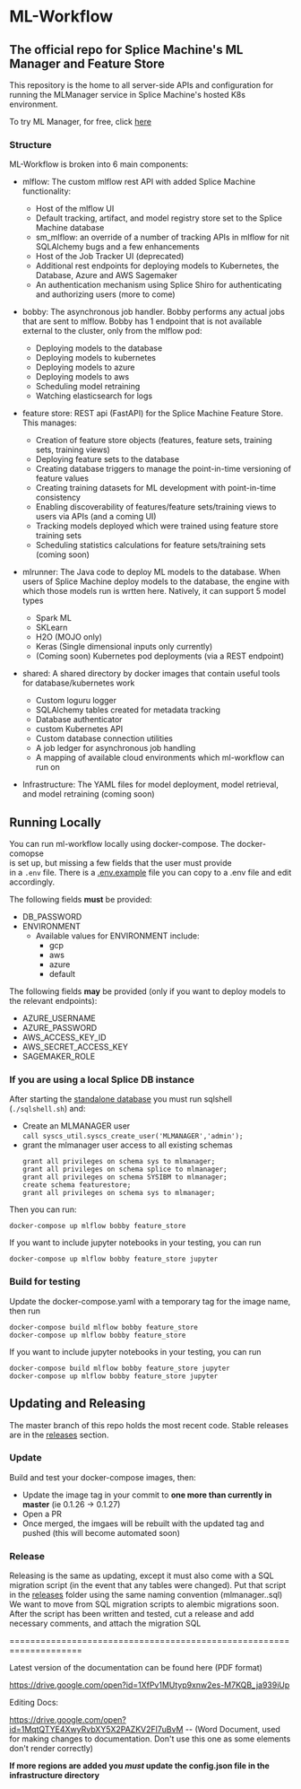 # ML-Workflow
## The official repo for Splice Machine's ML Manager and Feature Store

This repository is the home to all server-side APIs and configuration for running
the MLManager service in Splice Machine's hosted K8s environment.
<br>

To try ML Manager, for free, click [here](https://cloud.splicemachine.io/register?utm_source=mlmanagergithub&utm_medium=header&utm_campaign=sandbox)
<br>

### Structure

ML-Workflow is broken into 6 main components:

* mlflow: The custom mlflow rest API with added Splice Machine functionality:
  * Host of the mlflow UI
  * Default tracking, artifact, and model registry store set to the Splice Machine database
  * sm_mlflow: an override of a number of tracking APIs in mlflow for nit SQLAlchemy bugs and a few enhancements
  * Host of the Job Tracker UI (deprecated)
  * Additional rest endpoints for deploying models to Kubernetes, the Database, Azure and AWS Sagemaker
  * An authentication mechanism using Splice Shiro for authenticating and authorizing users (more to come)

* bobby: The asynchronous job handler. Bobby performs any actual jobs that are sent to mlflow. Bobby has 1 endpoint that is not available external to the cluster, only from the mlflow pod:
  * Deploying models to the database
  * Deploying models to kubernetes
  * Deploying models to azure
  * Deploying models to aws
  * Scheduling model retraining
  * Watching elasticsearch for logs

* feature store: REST api (FastAPI) for the Splice Machine Feature Store. This manages:
  * Creation of feature store objects (features, feature sets, training sets, training views)
  * Deploying feature sets to the database
  * Creating database triggers to manage the point-in-time versioning of feature values
  * Creating training datasets for ML development with point-in-time consistency
  * Enabling discoverability of features/feature sets/training views to users via APIs (and a coming UI)
  * Tracking models deployed which were trained using feature store training sets
  * Scheduling statistics calculations for feature sets/training sets (coming soon)

* mlrunner: The Java code to deploy ML models to the database. When users of Splice Machine deploy models to the database, the engine with which those models run is wrtten here. Natively, it can support 5 model types
  * Spark ML
  * SKLearn
  * H2O (MOJO only)
  * Keras (Single dimensional inputs only currently)
  * (Coming soon) Kubernetes pod deployments (via a REST endpoint)

* shared: A shared directory by docker images that contain useful tools for database/kubernetes work
  * Custom loguru logger
  * SQLAlchemy tables created for metadata tracking
  * Database authenticator
  * custom Kubernetes API
  * Custom database connection utilities
  * A job ledger for asynchronous job handling
  * A mapping of available cloud environments which ml-workflow can run on

* Infrastructure: The YAML files for model deployment, model retrieval, and model retraining (coming soon)

## Running Locally

You can run ml-workflow locally using docker-compose. The docker-comopse  
is set up, but missing a few fields that the user must provide  
in a <code>.env</code> file. There is a [.env.example](https://github.com/splicemachine/ml-workflow/blob/DBAAS-4947/.env.example) file you can copy to a .env file and edit accordingly.<br>

The following fields <b>must</b> be provided:
* DB_PASSWORD
* ENVIRONMENT
  * Available values for ENVIRONMENT include:
     * gcp
     * aws
     * azure
     * default

The following fields <b>may</b> be provided (only if you want to deploy models to the relevant endpoints):
* AZURE_USERNAME
* AZURE_PASSWORD
* AWS_ACCESS_KEY_ID
* AWS_SECRET_ACCESS_KEY
* SAGEMAKER_ROLE

### If you are using a local Splice DB instance

After starting the [standalone database](https://www.github.com/splicemachine/spliceengine) you must run sqlshell (`./sqlshell.sh`) and:
* Create an MLMANAGER user <br>`call syscs_util.syscs_create_user('MLMANAGER','admin');`
* grant the mlmanager user access to all existing schemas
  ```
  grant all privileges on schema sys to mlmanager;
  grant all privileges on schema splice to mlmanager;
  grant all privileges on schema SYSIBM to mlmanager;
  create schema featurestore;
  grant all privileges on schema sys to mlmanager;
  ```

Then you can run:
```
docker-compose up mlflow bobby feature_store
```
If you want to include jupyter notebooks in your testing, you can run
```
docker-compose up mlflow bobby feature_store jupyter
```

### Build for testing
Update the docker-compose.yaml with a temporary tag for the image name, then run
```
docker-compose build mlflow bobby feature_store
docker-compose up mlflow bobby feature_store
```
If you want to include jupyter notebooks in your testing, you can run
```
docker-compose build mlflow bobby feature_store jupyter 
docker-compose up mlflow bobby feature_store jupyter
```


## Updating and Releasing

The master branch of this repo holds the most recent code. Stable releases are in the [releases](https://github.com/splicemachine/ml-workflow/releases) section.<br>

### Update

Build and test your docker-compose images, then:
* Update the image tag in your commit to <b>one more than currently in master</b> (ie 0.1.26 -> 0.1.27)
* Open a PR
* Once merged, the imgaes will be rebuilt with the updated tag and pushed (this will become automated soon)

### Release

Releasing is the same as updating, except it must also come with a SQL migration script (in the event that any tables were changed). Put that script in the [releases](https://github.com/splicemachine/ml-workflow/tree/master/releases) folder using the same naming convention (mlmanager.<release>.sql)<br>
We want to move from SQL migration scripts to alembic migrations soon.<br>
After the script has been written and tested, cut a release and add necessary comments, and attach the migration SQL

====================================================================

Latest version of the documentation can be found here (PDF format)

https://drive.google.com/open?id=1XfPv1MUtyp9xnw2es-M7KQB_ja939iUp


Editing Docs:

https://drive.google.com/open?id=1MqtQTYE4XwyRvbXY5X2PAZKV2Fl7uBvM -- (Word Document, used for making changes to documentation. Don't use this one as some elements don't render correctly)

__If more regions are added you _must_ update the config.json file in the infrastructure directory__
